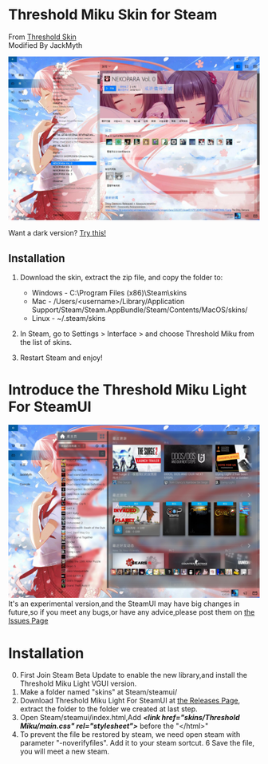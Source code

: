 # Threshold Miku Skin for Steam
From [Threshold Skin](https://github.com/Edgarware/Threshold-Skin)  
Modified By JackMyth  


![](Previews/Main.jpg)

Want a dark version? [Try this!](https://github.com/Jack-Myth/Threshold-Miku/tree/master)

## Installation
1. Download the skin, extract the zip file, and copy the folder to:
   * Windows - C:\Program Files (x86)\Steam\skins
   * Mac - /Users/\<username\>/Library/Application Support/Steam/Steam.AppBundle/Steam/Contents/MacOS/skins/
   * Linux - ~/.steam/skins

2. In Steam, go to Settings > Interface > and choose Threshold Miku from the list of skins.

3. Restart Steam and enjoy!

# Introduce the Threshold Miku Light For SteamUI
![](Previews/SteamNewLibrary.jpg)
It's an experimental version,and the SteamUI may have big changes in future,so if you meet any bugs,or have any advice,please post them on [the Issues Page](https://github.com/Jack-Myth/Threshold-Miku/issues)
# Installation
0. First Join Steam Beta Update to enable the new library,and install the Threshold Miku Light VGUI version.
2. Make a folder named "skins" at Steam/steamui/
3. Download Threshold Miku Light For SteamUI at [the Releases Page](https://github.com/Jack-Myth/Threshold-Miku/releases), extract the folder to the folder we created at last step.
4. Open Steam/steamui/index.html,Add ***\<link href="skins/Threshold Miku/main.css" rel="stylesheet"\>*** before the "\</html\>"
5. To prevent the file be restored by steam, we need open steam with parameter "-noverifyfiles". Add it to your steam sortcut.
6 Save the file, you will meet a new steam.
